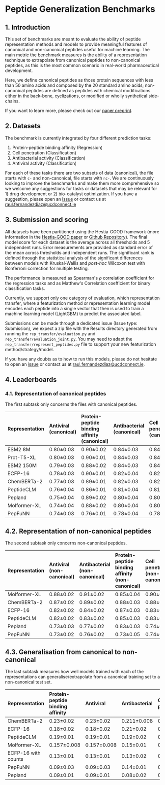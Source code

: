 # Peptide Generalization Benchmarks

## 1. Introduction

This set of benchmarks are meant to evaluate the  ability of peptide representation methods and models to provide meaningful features of canonical and non-canonical peptides useful for machine learning. The main metric the benchmark measures is the ability of a representation technique to extrapolate from canonical peptides to non-canonical peptides, as this is the most common scenario in real-world pharmaceutical development.

Here, we define canonical peptides as those protein sequences with less than 50 amino acids and composed by the 20 standard amino acids; non-canonical peptides are defined as peptides with chemical modifications either in the back-bone, cyclizations, or modified or wholly synthetical side-chains.

If you want to learn more, please check out our [paper preprint](https://chemrxiv.org/engage/chemrxiv/article-details/67d2f3ae81d2151a023d64f8).

## 2. Datasets

The benchmark is currently integrated by four different prediction tasks:

1. Protein-peptide binding affinity (Regression)
2. Cell penetration (Classification)
3. Antibacterial activity (Classification)
4. Antiviral activity (Classification)

For each of these tasks there are two subsets of data (canonical), the file starts with `c-` and non-canonical, file starts with `nc-`. We are continuously looking to improve the benchmarks and make them more comprehensive so we welcome any suggestions for tasks or datasets that may be relevant for 1) drug development or 2) bio-catalyst optimization. If you have a suggestion, please open an [issue](https://github.com/IBM/PeptideGeneralizationBenchmarks/issues) or contact us at [raul.fernandezdiaz@ucdconnect.ie](mailto:raul.fernandezdiaz@ucdconnect.ie)

## 3. Submission and scoring

All datasets have been partitioned using the Hestia-GOOD framework (more information in the [Hestia-GOOD paper](https://openreview.net/pdf?id=qFZnAC4GHR) or [Github Repository](https://github.com/IBM/Hestia-GOOD)). The final model score for each dataset is the average across all thresholds and 5 independent runs. Error measurements are provided as standard error of the mean across thresholds and independent runs. The significant rank is defined through the statistical analysis of the significant differences between models with Kruskal-Wallis and *post-hoc* Wilcoxon test with Bonferroni correction for multiple testing.

The performance is measured as Spearman's $\rho$ correlation coefficient for the regression tasks and as Matthew's Correlation coefficient for binary classification tasks. 

Currently, we support only one category of evaluation, which representation transfer, where a featurization method or representation learning model encodes each peptide into a single vector that then is used to train a machine learning model (LightGBM) to predict the associated label.

Submissions can be made through a dedicated issue (Issue type: Submission), we expect a zip file with the Results directory generated from running the `rep_transfer/evaluation.py` and `rep_transfer/evaluation_joint.py`. You may need to adapt the `rep_transfer/represent_peptides.py` file to support your new featurization method/strategy/model.

If you have any doubts as to how to run this models, please do not hesitate to open an [issue](https://github.com/IBM/PeptideGeneralizationBenchmarks/issues) or contact us at [raul.fernandezdiaz@ucdconnect.ie](mailto:raul.fernandezdiaz@ucdconnect.ie).

## 4. Leaderboards

### 4.1. Representation of canonical peptides

The first subtask only concerns the files with canonical peptides.

| Representation   | Antiviral (canonical)   | Protein-peptide binding affinity (canonical)   | Antibacterial (canonical)   | Cell penetration (canonical)   | Average   | Significant rank   |
|:-----------------|:------------------------|:-----------------------------------------------|:----------------------------|:-------------------------------|:----------|:-------------------|
| ESM2 8M          | 0.80±0.03               | 0.90±0.02                                      | 0.84±0.03                   | 0.84±0.03                      | 0.85±0.02 | **--1--**          |
| Prot-T5-XL       | 0.80±0.03               | 0.90±0.01                                      | 0.84±0.03                   | 0.84±0.03                      | 0.84±0.02 | **--1--**          |
| ESM2 150M        | 0.79±0.03               | 0.88±0.02                                      | 0.84±0.03                   | 0.84±0.03                      | 0.83±0.02 | 2                  |
| ECFP-16          | 0.78±0.03               | 0.90±0.01                                      | 0.82±0.04                   | 0.82±0.04                      | 0.83±0.02 | 3                  |
| ChemBERTa-2      | 0.77±0.03               | 0.89±0.01                                      | 0.82±0.03                   | 0.82±0.03                      | 0.82±0.02 | 3                  |
| PeptideCLM       | 0.76±0.04               | 0.86±0.01                                      | 0.81±0.04                   | 0.81±0.04                      | 0.81±0.02 | 4                  |
| Pepland          | 0.75±0.04               | 0.89±0.02                                      | 0.80±0.04                   | 0.80±0.04                      | 0.81±0.02 | 5                  |
| Molformer-XL     | 0.74±0.04               | 0.88±0.02                                      | 0.80±0.04                   | 0.80±0.04                      | 0.80±0.02 | 6                  |
| PepFuNN          | 0.74±0.03               | 0.76±0.01                                      | 0.78±0.04                   | 0.78±0.04                      | 0.76±0.02 | 6                  |


## 4.2. Representation of non-canonical peptides

The second subtask only concerns non-canonical peptides.

| Representation   | Antiviral (non-canonical)   | Antibacterial (non-canonical)   | Protein-peptide binding affinity (non-canonical)   | Cell penetration (non-canonical)   | Average   | Significant rank   |
|:-----------------|:----------------------------|:--------------------------------|:---------------------------------------------------|:-----------------------------------|:----------|:-------------------|
| Molformer-XL     | 0.88±0.02                   | 0.91±0.02                       | 0.85±0.04                                          | 0.90±0.02                          | 0.88±0.01 | **--1--**          |
| ChemBERTa-2      | 0.87±0.02                   | 0.89±0.02                       | 0.88±0.03                                          | 0.88±0.02                          | 0.88±0.01 | 2                  |
| ECFP-16          | 0.82±0.02                   | 0.84±0.02                       | 0.87±0.03                                          | 0.83±0.02                          | 0.84±0.01 | 2                  |
| PeptideCLM       | 0.82±0.02                   | 0.83±0.02                       | 0.85±0.03                                          | 0.83±0.02                          | 0.83±0.01 | 3                  |
| Pepland          | 0.73±0.03                   | 0.77±0.02                       | 0.83±0.03                                          | 0.74±0.04                          | 0.77±0.02 | 3                  |
| PepFuNN          | 0.73±0.02                   | 0.76±0.02                       | 0.73±0.05                                          | 0.74±0.02                          | 0.74±0.02 | 4                  |

## 4.3. Generalisation from canonical to non-canonical

The last subtask measures how well models trained with each of the representations can generalise/extrapolate from a canonical training set to a non-canonical test set.

| Representation      | Protein-peptide binding affinity   | Antiviral   | Antibacterial   | Cell penetration   | Average      | Significant rank   |
|:--------------------|:-----------------------------------|:------------|:----------------|:-------------------|:-------------|:-------------------|
| ChemBERTa-2         | 0.23±0.02                          | 0.23±0.02   | 0.211±0.008     | 0.211±0.008        | 0.223±0.009  | **--1--**          |
| ECFP-16             | 0.18±0.02                          | 0.18±0.02   | 0.21±0.02       | 0.21±0.02          | 0.19±0.01    | 2                  |
| PeptideCLM          | 0.19±0.01                          | 0.19±0.01   | 0.19±0.02       | 0.19±0.02          | 0.19±0.007   | 3                  |
| Molformer-XL        | 0.157±0.008                        | 0.157±0.008 | 0.15±0.01       | 0.15±0.01          | 0.155±0.004  | 3                  |
| ECFP-16 with counts | 0.13±0.01                          | 0.13±0.01   | 0.13±0.02       | 0.13±0.02          | 0.128±0.008  | 3                  |
| PepFuNN             | 0.09±0.03                          | 0.09±0.03   | 0.14±0.01       | 0.14±0.01          | 0.11±0.01    | 4                  |
| Pepland             | 0.09±0.01                          | 0.09±0.01   | 0.08±0.02       | 0.08±0.02          | 0.0863±0.007 | 5                  |
